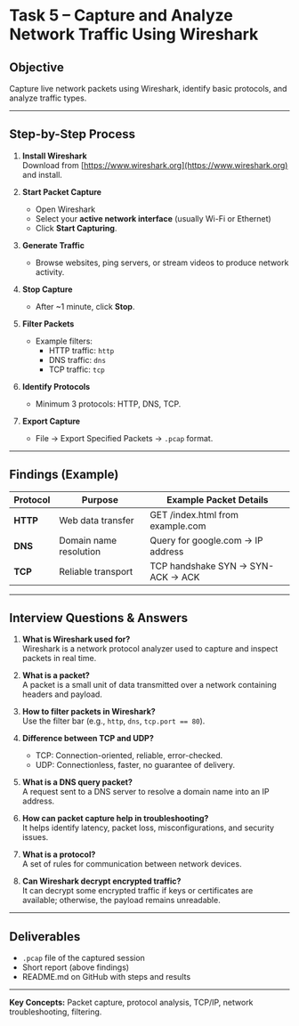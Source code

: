 # Task 5 – Capture and Analyze Network Traffic Using Wireshark

## Objective
Capture live network packets using Wireshark, identify basic protocols, and analyze traffic types.

---

## Step-by-Step Process

1. **Install Wireshark**  
   Download from [https://www.wireshark.org](https://www.wireshark.org) and install.

2. **Start Packet Capture**  
   - Open Wireshark  
   - Select your **active network interface** (usually Wi-Fi or Ethernet)  
   - Click **Start Capturing**.

3. **Generate Traffic**  
   - Browse websites, ping servers, or stream videos to produce network activity.

4. **Stop Capture**  
   - After ~1 minute, click **Stop**.

5. **Filter Packets**  
   - Example filters:  
     - HTTP traffic: `http`  
     - DNS traffic: `dns`  
     - TCP traffic: `tcp`

6. **Identify Protocols**  
   - Minimum 3 protocols: HTTP, DNS, TCP.

7. **Export Capture**  
   - File → Export Specified Packets → `.pcap` format.

---

## Findings (Example)

| Protocol | Purpose | Example Packet Details |
|----------|---------|------------------------|
| **HTTP** | Web data transfer | GET /index.html from example.com |
| **DNS**  | Domain name resolution | Query for google.com → IP address |
| **TCP**  | Reliable transport | TCP handshake SYN → SYN-ACK → ACK |

---

## Interview Questions & Answers

1. **What is Wireshark used for?**  
   Wireshark is a network protocol analyzer used to capture and inspect packets in real time.

2. **What is a packet?**  
   A packet is a small unit of data transmitted over a network containing headers and payload.

3. **How to filter packets in Wireshark?**  
   Use the filter bar (e.g., `http`, `dns`, `tcp.port == 80`).

4. **Difference between TCP and UDP?**  
   - TCP: Connection-oriented, reliable, error-checked.  
   - UDP: Connectionless, faster, no guarantee of delivery.

5. **What is a DNS query packet?**  
   A request sent to a DNS server to resolve a domain name into an IP address.

6. **How can packet capture help in troubleshooting?**  
   It helps identify latency, packet loss, misconfigurations, and security issues.

7. **What is a protocol?**  
   A set of rules for communication between network devices.

8. **Can Wireshark decrypt encrypted traffic?**  
   It can decrypt some encrypted traffic if keys or certificates are available; otherwise, the payload remains unreadable.

---

## Deliverables
- `.pcap` file of the captured session  
- Short report (above findings)  
- README.md on GitHub with steps and results

---

**Key Concepts:** Packet capture, protocol analysis, TCP/IP, network troubleshooting, filtering.
